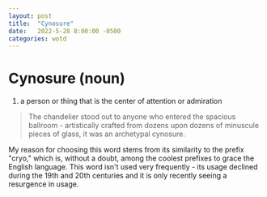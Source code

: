 ```yaml
---
layout: post
title:  "Cynosure"
date:   2022-5-28 8:00:00 -0500
categories: wotd
---
```

# Cynosure (noun)
1. a person or thing that is the center of attention or admiration

> The chandelier stood out to anyone who entered the spacious ballroom -
> artistically crafted from dozens upon dozens of minuscule pieces of glass,
> it was an archetypal cynosure.

My reason for choosing this word stems from its similarity to the prefix
"cryo," which is, without a doubt, among the coolest prefixes to grace the
English language. This word isn't used very frequently - its usage declined
during the 19th and 20th centuries and it is only recently seeing a resurgence
in usage.
